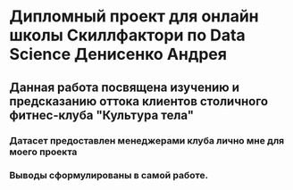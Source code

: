 # Дипломный проект для онлайн школы Скиллфактори по Data Science Денисенко Андрея

## Данная работа посвящена изучению и предсказанию оттока клиентов столичного фитнес-клуба "Культура тела"

### Датасет предоставлен менеджерами клуба лично мне для моего проекта 

### Выводы сформулированы в самой работе.
